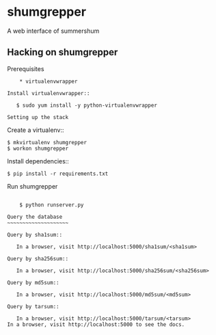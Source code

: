 shumgrepper
===========

A web interface of summershum

Hacking on shumgrepper
----------------------

Prerequisites
~~~~~~~~~~~~~
    * virtualenvwrapper
    
Install virtualenvwrapper::

   $ sudo yum install -y python-virtualenvwrapper

Setting up the stack
~~~~~~~~~~~~~~~~~~~~

Create a virtualenv::

    $ mkvirtualenv shumgrepper
    $ workon shumgrepper

Install dependencies::

    $ pip install -r requirements.txt
 
   
Run shumgrepper
~~~~~~~~~~~~~~~~~~~~~~~~~~

    $ python runserver.py

Query the database
~~~~~~~~~~~~~~~~~~~~

Query by sha1sum::

   In a browser, visit http://localhost:5000/sha1sum/<sha1sum>

Query by sha256sum::

   In a browser, visit http://localhost:5000/sha256sum/<sha256sum>

Query by md5sum::

   In a browser, visit http://localhost:5000/md5sum/<md5sum>

Query by tarsum::

   In a browser, visit http://localhost:5000/tarsum/<tarsum>
In a browser, visit http://localhost:5000 to see the docs.
